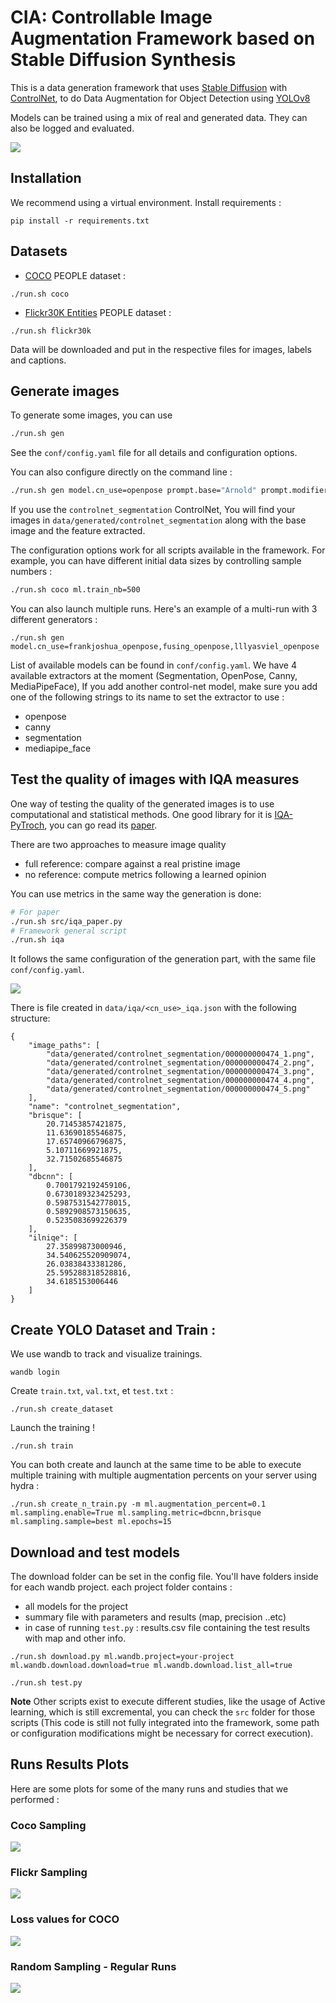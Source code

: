 # CIA: Controllable Image Augmentation Framework based on Stable Diffusion Synthesis

This is a data generation framework that uses [Stable Diffusion](https://huggingface.co/blog/stable_diffusion) with [ControlNet](https://huggingface.co/blog/train-your-controlnet), to do Data Augmentation for Object Detection using [YOLOv8](https://github.com/ultralytics/ultralytics)

Models can be trained using a mix of real and generated data. They can also be logged and evaluated.

<img src="docs/images/general_pipeline.png" />


## Installation

We recommend using a virtual environment. Install requirements :

```
pip install -r requirements.txt
```

## Datasets

- [COCO](https://cocodataset.org/#home) PEOPLE dataset :

```
./run.sh coco
```

- [Flickr30K Entities](https://bryanplummer.com/Flickr30kEntities/) PEOPLE dataset :

```
./run.sh flickr30k
```


Data will be downloaded and put in the respective files for images, labels and captions.

## Generate images

To generate some images, you can use

```bash
./run.sh gen
```

See the `conf/config.yaml` file for all details and configuration options.

You can also configure directly on the command line :

```bash
./run.sh gen model.cn_use=openpose prompt.base="Arnold" prompt.modifier="dancing"
```

If you use the `controlnet_segmentation` ControlNet, You will find your images in `data/generated/controlnet_segmentation` along with the base image and the feature extracted.

The configuration options work for all scripts available in the framework. For example, you can have different initial data sizes by controlling sample numbers : 

```bash
./run.sh coco ml.train_nb=500
```

You can also launch multiple runs. Here's an example of a multi-run with 3 different generators :

```
./run.sh gen model.cn_use=frankjoshua_openpose,fusing_openpose,lllyasviel_openpose
```

List of available models can be found in `conf/config.yaml`. We have 4 available extractors at the moment (Segmentation, OpenPose, Canny, MediaPipeFace), If you add another control-net model, make sure you add one of the following strings to its name to set the extractor to use :

- openpose
- canny
- segmentation
- mediapipe_face


## Test the quality of images with IQA measures

One way of testing the quality of the generated images is to use computational and statistical methods. One good library for it is [IQA-PyTroch](https://github.com/chaofengc/IQA-PyTorch), you can go read its [paper](https://arxiv.org/pdf/2208.14818.pdf).

There are two approaches to measure image quality
- full reference: compare against a real pristine image
- no reference: compute metrics following a learned opinion

You can use metrics in the same way the generation is done:

```bash
# For paper
./run.sh src/iqa_paper.py
# Framework general script
./run.sh iqa
```

It follows the same configuration of the generation part, with the same file `conf/config.yaml`.

<img src="docs/images/iqa_measure.png" />


There is file created in `data/iqa/<cn_use>_iqa.json` with the following structure:

```
{
    "image_paths": [
        "data/generated/controlnet_segmentation/000000000474_1.png",
        "data/generated/controlnet_segmentation/000000000474_2.png",
        "data/generated/controlnet_segmentation/000000000474_3.png",
        "data/generated/controlnet_segmentation/000000000474_4.png",
        "data/generated/controlnet_segmentation/000000000474_5.png"
    ],
    "name": "controlnet_segmentation",
    "brisque": [
        20.71453857421875,
        11.63690185546875,
        17.65740966796875,
        5.10711669921875,
        32.71502685546875
    ],
    "dbcnn": [
        0.7001792192459106,
        0.6730189323425293,
        0.5987531542778015,
        0.5892908573150635,
        0.5235083699226379
    ],
    "ilniqe": [
        27.35899873000946,
        34.540625520909074,
        26.03838433381286,
        25.595288318528816,
        34.6185153006446
    ]
}
```


## Create YOLO Dataset and Train :

We use wandb to track and visualize trainings.

```
wandb login
```

Create `train.txt`, `val.txt`, et `test.txt` :

```
./run.sh create_dataset
```

Launch the training !

```
./run.sh train
```

You can both create and launch at the same time to be able to execute multiple training with multiple augmentation percents on your server using hydra :

```
./run.sh create_n_train.py -m ml.augmentation_percent=0.1 ml.sampling.enable=True ml.sampling.metric=dbcnn,brisque ml.sampling.sample=best ml.epochs=15
```

## Download and test models 

The download folder can be set in the config file. You'll have folders inside for each wandb project. each project folder contains :

- all models for the project
- summary file with parameters and results (map, precision ..etc)
- in case of running `test.py` : results.csv file containing the test results with map and other info.

```
./run.sh download.py ml.wandb.project=your-project ml.wandb.download.download=true ml.wandb.download.list_all=true

./run.sh test.py 
```

**Note** Other scripts exist to execute different studies, like the usage of Active learning, which is still excremental, you can check the `src` folder for those scripts (This code is still not fully integrated into the framework, some path or configuration modifications might be necessary for correct execution).

## Runs Results Plots

Here are some plots for some of the many runs and studies that we performed :

### Coco Sampling

<img src="docs/images/COCO_all_samplings_2.png" />

### Flickr Sampling

<img src="docs/images/flickr_all_samplings.png" />

### Loss values for COCO

<img src="docs/images/COCO_loss.png" />

### Random Sampling - Regular Runs

<img src="docs/images/random_sampling.png" />

